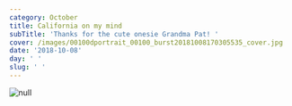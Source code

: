 ```yaml
---
category: October
title: California on my mind
subTitle: 'Thanks for the cute onesie Grandma Pat! '
cover: /images/00100dportrait_00100_burst20181008170305535_cover.jpg
date: '2018-10-08'
day: ' '
slug: ' '
---
```

![null](/images/00100dportrait_00100_burst20181008170305535_cover.jpg)
